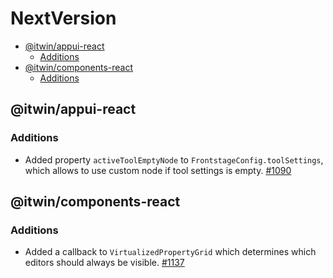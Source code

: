 # NextVersion <!-- omit from toc -->

- [@itwin/appui-react](#itwinappui-react)
  - [Additions](#additions)
- [@itwin/components-react](#itwincomponents-react)
  - [Additions](#additions-1)

## @itwin/appui-react

### Additions

- Added property `activeToolEmptyNode` to `FrontstageConfig.toolSettings`, which allows to use custom node if tool settings is empty. [#1090](https://github.com/iTwin/appui/pull/1090)

## @itwin/components-react

### Additions

- Added a callback to `VirtualizedPropertyGrid` which determines which editors should always be visible. [#1137](https://github.com/iTwin/appui/pull/1137)
